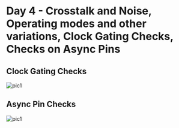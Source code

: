 # Day 4 - Crosstalk and Noise, Operating modes and other variations, Clock Gating Checks, Checks on Async Pins

## Clock Gating Checks

![pic1](https://user-images.githubusercontent.com/48850794/220646364-d8c6aaf1-9205-4666-b137-c05709b4f31d.png)

## Async Pin Checks

![pic1](https://user-images.githubusercontent.com/48850794/220646588-5e3fc653-03f6-4a81-ad4f-22553d85beca.png)
